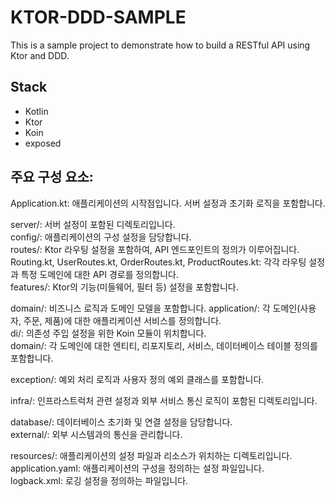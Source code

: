 # KTOR-DDD-SAMPLE
This is a sample project to demonstrate how to build a RESTful API using Ktor and DDD.

## Stack

- Kotlin
- Ktor
- Koin
- exposed

## 주요 구성 요소:
Application.kt: 애플리케이션의 시작점입니다. 서버 설정과 초기화 로직을 포함합니다.

server/: 서버 설정이 포함된 디렉토리입니다.  
    config/: 애플리케이션의 구성 설정을 담당합니다.  
    routes/: Ktor 라우팅 설정을 포함하여, API 엔드포인트의 정의가 이루어집니다.  
      Routing.kt, UserRoutes.kt, OrderRoutes.kt, ProductRoutes.kt: 각각 라우팅 설정과 특정 도메인에 대한 API 경로를 정의합니다.  
    features/: Ktor의 기능(미들웨어, 필터 등) 설정을 포함합니다.  

domain/: 비즈니스 로직과 도메인 모델을 포함합니다.
   application/: 각 도메인(사용자, 주문, 제품)에 대한 애플리케이션 서비스를 정의합니다.  
   di/: 의존성 주입 설정을 위한 Koin 모듈이 위치합니다.  
   domain/: 각 도메인에 대한 엔티티, 리포지토리, 서비스, 데이터베이스 테이블 정의를 포함합니다.  

exception/: 예외 처리 로직과 사용자 정의 예외 클래스를 포함합니다.  

infra/: 인프라스트럭처 관련 설정과 외부 서비스 통신 로직이 포함된 디렉토리입니다.  

database/: 데이터베이스 초기화 및 연결 설정을 담당합니다.  
external/: 외부 시스템과의 통신을 관리합니다.  

resources/: 애플리케이션의 설정 파일과 리소스가 위치하는 디렉토리입니다.
   application.yaml: 애플리케이션의 구성을 정의하는 설정 파일입니다.  
   logback.xml: 로깅 설정을 정의하는 파일입니다.  